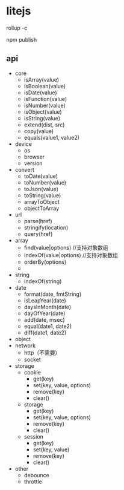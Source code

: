 # litejs
rollup -c

npm publish

## api
* core
    * isArray(value)
    * isBoolean(value)
    * isDate(value)
    * isFunction(value)
    * isNumber(value)
    * isObject(value)
    * isString(value)
    * extend(dist, src)
    * copy(value)
    * equals(value1, value2)
* device
    * os
    * browser
    * version
* convert
    * toDate(value)
    * toNumber(value)
    * toJson(value)
    * toString(value)
    * arrayToObject
    * objectToArray
* url
    * parse(href)
    * stringify(location)
    * query(href)
* array
    * find(value|options) //支持对象数组
    * indexOf(value|options) //支持对象数组
    * orderBy(options)
    *
* string
    * indexOf(string)
* date
    * format(date, fmtString)
    * isLeapYear(date)
    * daysInMonth(date)
    * dayOfYear(date)
    * add(date, msec)
    * equal(date1, date2)
    * diff(date1, date2)
* object
* network
    * http（不需要）
    * socket
* storage
    * cookie
        * get(key)
        * set(key, value, options)
        * remove(key)
        * clear()
    * storage
        * get(key)
        * set(key, value, options)
        * remove(key)
        * clear()
    * session
        * get(key)
        * set(key, value)
        * remove(key)
        * clear()
* other
    * debounce
    * throttle
